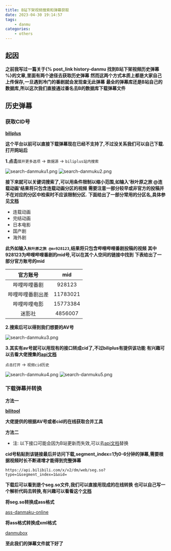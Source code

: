 ```yaml
---
title: B站下架视频搜索和弹幕获取
date: 2023-04-30 19:14:57
tags:
    - danmu
categories: 
    - others
---
```


## 起因 

__之前我写过一篇关于{% post_link history-danmu 找到B站下架视频历史弹幕 %}的文章,里面有两个途径去获取历史弹幕__
__然而这两个方式本质上都是大家自己上传保存,一旦遇到冷门的番剧就会发现查无此弹幕__
__最全的弹幕库还是B站自己的数据库,所以这次我们直接通过番名去B的数据库下载弹幕文件__

## 历史弹幕

### 获取CID号

[__biliplus__](https://www.biliplus.com/)

__这个平台以前可以直接下载弹幕现在已经不支持了,不过没关系我们可以自己下载.打开网站后__

__1.点击__`展开更多选项` -> `数据源` -> `biliplus站内搜索`

![search-danmuku1.png](search-danmuku1.png)
![search-danmuku2.png](search-danmuku2.png)

__接下来就可以关键词搜索了,可以用条件限制以缩小范围,如输入'秋叶原之旅 @连载动画'结果将只包含连载动画分区的视频__
__需要注意一部分较早或非官方的投稿并不在对应的分区中检索时不应该限制分区.__
__下面给出了一部分常用的分区名,具体参见[文档](https://github.com/SocialSisterYi/bilibili-API-collect/blob/bb437d2012e6291b38c78d42755db9d836d4975f/video/video_zone.md)__

- 连载动画
- 完结动画
- 日本电影
- 国产剧
- 海外剧

__此外如输入`秋叶原之旅 @m=928123`,结果将只包含哔哩哔哩番剧投稿的视频__
__其中928123为哔哩哔哩番剧的mid号,可以在其个人空间的链接中找到__
__下表给出了一部分官方账号的mid__

| 官方账号 | mid |
| :----: | :----: |
|哔哩哔哩番剧	|928123|
|哔哩哔哩番剧出差|	11783021|
|哔哩哔哩电影	|15773384|
|迷影社	|4856007|

__2.搜索后可以得到我们想要的AV号__

![search-danmuku3.png](search-danmuku3.png)

__3.其实有av号就可以用现有的接口转成cid了,不过biliplus有提供该功能__
__有兴趣可以去看大佬搜集的[api文档](https://github.com/SocialSisterYi/bilibili-API-collect)__

`点击打开` -> `视频cid历史`

![search-danmuku4.png](search-danmuku4.png)
![search-danmuku5.png](search-danmuku5.png)

### 下载弹幕并转换

__方法一__

[__bilitool__](https://bilitool.top/)

__大佬提供的根据AV号或者cid的在线获取合并工具__


__方法二__

* 注: 以下接口可能会因为B站更新而失效,可以去[api文档](https://socialsisteryi.github.io/bilibili-API-collect/)替换

__cid号粘贴到该链接最后并访问下载,segment_index=1为0-6分钟的弹幕,需要根据视频时长不断递增才能得到完整弹幕__

```
https://api.bilibili.com/x/v2/dm/web/seg.so?type=1&segment_index=1&oid=
```

__下载后可以看到是个seg.so文件,我们可以直接用现成的在线转换__
__也可以自己写一个解析代码去转换,有兴趣可以看看这个[文档](https://socialsisteryi.github.io/bilibili-API-collect/docs/danmaku/danmaku_proto.html#%E8%8E%B7%E5%8F%96%E5%AE%9E%E6%97%B6%E5%BC%B9%E5%B9%95)__

__将seg.so转换成ass格式__

[ass-danmaku-online](https://tiansh.github.io/ass-danmaku-online/)

__将ass格式转换成xml格式__

[danmubox](https://danmubox.github.io/convert)

__至此我们的弹幕文件就下好了__
